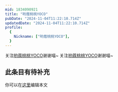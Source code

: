 ```yaml
---
mid: 1834090921
title: "哟蔻桃桃YOCO"
pubDate: "2024-11-04T11:22:10.714Z"
updatedDate: "2024-11-04T11:22:10.714Z"
profile:
  {
    Nickname: ["哟蔻桃桃YOCO"],
  }
---
```


关注[哟蔻桃桃YOCO](https://space.bilibili.com/1834090921)谢谢喵~ 关注[哟蔻桃桃YOCO](https://space.bilibili.com/1834090921)谢谢喵~

## 此条目有待补充
你可以在[这里](https://github.com/Yuhanawa/VTuber.ICU/edit/master/src/content/v/哟蔻桃桃YOCO/index.md)编辑本文
